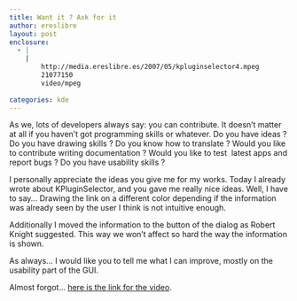 ```yaml
---
title: Want it ? Ask for it
author: ereslibre
layout: post
enclosure:
  - |
    |
        http://media.ereslibre.es/2007/05/kpluginselector4.mpeg
        21077150
        video/mpeg
        
categories: kde
---
```

As we, lots of developers always say: you can contribute. It doesn’t matter at all if you haven’t got programming skills or whatever. Do you have ideas ? Do you have drawing skills ? Do you know how to translate ? Would you like to contribute writing documentation ? Would you like to test  latest apps and report bugs ? Do you have usability skills ?

I personally appreciate the ideas you give me for my works. Today I already wrote about KPluginSelector, and you gave me really nice ideas. Well, I have to say… Drawing the link on a different color depending if the information was already seen by the user I think is not intuitive enough.

Additionally I moved the information to the button of the dialog as Robert Knight suggested. This way we won’t affect so hard the way the information is shown.

As always… I would like you to tell me what I can improve, mostly on the usability part of the GUI.

Almost forgot… [here is the link for the video][1].

 [1]: http://media.ereslibre.es/2007/05/kpluginselector4.mpeg
